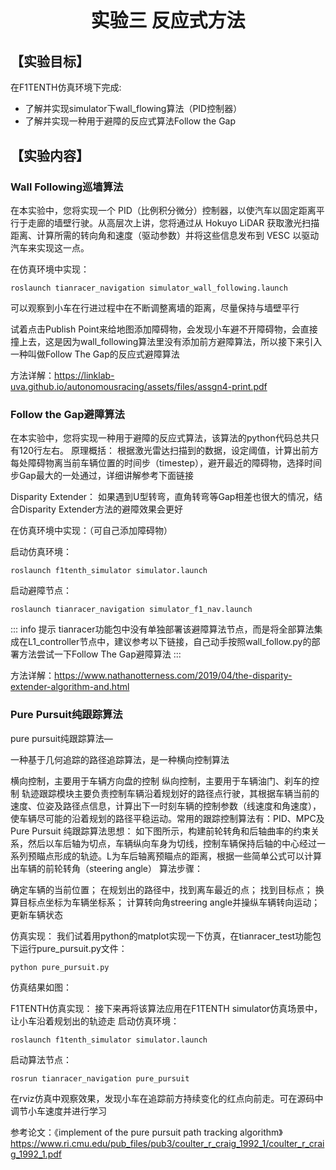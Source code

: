 <p style="font-size:30px; font-weight:bolder; text-align:center ">实验三 反应式方法</p>

## 【实验目标】

在F1TENTH仿真环境下完成:
- 了解并实现simulator下wall_flowing算法（PID控制器）
- 了解并实现一种用于避障的反应式算法Follow the Gap

## 【实验内容】

### Wall Following巡墙算法

在本实验中，您将实现一个 PID（比例积分微分）控制器，以使汽车以固定距离平行于走廊的墙壁行驶。从高层次上讲，您将通过从 Hokuyo LiDAR 获取激光扫描距离、计算所需的转向角和速度（驱动参数）并将这些信息发布到 VESC 以驱动汽车来实现这一点。

在仿真环境中实现：
```shell
roslaunch tianracer_navigation simulator_wall_following.launch
```

可以观察到小车在行进过程中在不断调整离墙的距离，尽量保持与墙壁平行

试着点击Publish Point来给地图添加障碍物，会发现小车避不开障碍物，会直接撞上去，这是因为wall_following算法里没有添加前方避障算法，所以接下来引入一种叫做Follow The Gap的反应式避障算法

方法详解：https://linklab-uva.github.io/autonomousracing/assets/files/assgn4-print.pdf

### Follow the Gap避障算法

在本实验中，您将实现一种用于避障的反应式算法，该算法的python代码总共只有120行左右。
原理概括： 根据激光雷达扫描到的数据，设定阈值，计算出前方每处障碍物离当前车辆位置的时间步（timestep），避开最近的障碍物，选择时间步Gap最大的一处通过，详细讲解参考下面链接

Disparity Extender：
如果遇到U型转弯，直角转弯等Gap相差也很大的情况，结合Disparity Extender方法的避障效果会更好

在仿真环境中实现：（可自己添加障碍物）

启动仿真环境：
```
roslaunch f1tenth_simulator simulator.launch
```

启动避障节点：
```
roslaunch tianracer_navigation simulator_f1_nav.launch
```

::: info 提示
tianracer功能包中没有单独部署该避障算法节点，而是将全部算法集成在L1_controller节点中，建议参考以下链接，自己动手按照wall_follow.py的部署方法尝试一下Follow The Gap避障算法
:::

方法详解：https://www.nathanotterness.com/2019/04/the-disparity-extender-algorithm-and.html

### Pure Pursuit纯跟踪算法

pure pursuit纯跟踪算法—

一种基于几何追踪的路径追踪算法，是一种横向控制算法

横向控制，主要用于车辆方向盘的控制
纵向控制，主要用于车辆油门、刹车的控制
轨迹跟踪模块主要负责控制车辆沿着规划好的路径点行驶，其根据车辆当前的速度、位姿及路径点信息，计算出下一时刻车辆的控制参数（线速度和角速度），使车辆尽可能的沿着规划的路径平稳运动。常用的跟踪控制算法有：PID、MPC及Pure Pursuit
纯跟踪算法思想：
如下图所示，构建前轮转角和后轴曲率的约束关系，然后以车后轴为切点，车辆纵向车身为切线，控制车辆保持后轴的中心经过一系列预瞄点形成的轨迹。L为车后轴离预瞄点的距离，根据一些简单公式可以计算出车辆的前轮转角（steering angle）
算法步骤：

确定车辆的当前位置；
在规划出的路径中，找到离车最近的点；
找到目标点；
换算目标点坐标为车辆坐标系；
计算转向角streering angle并操纵车辆转向运动；
更新车辆状态


仿真实现：
我们试着用python的matplot实现一下仿真，在tianracer_test功能包下运行pure_pursuit.py文件：
```
python pure_pursuit.py
```

仿真结果如图：

F1TENTH仿真实现：
接下来再将该算法应用在F1TENTH simulator仿真场景中，让小车沿着规划出的轨迹走
启动仿真环境：
```shell
roslaunch f1tenth_simulator simulator.launch
```
启动算法节点：

```shell
rosrun tianracer_navigation pure_pursuit
```
在rviz仿真中观察效果，发现小车在追踪前方持续变化的红点向前走。可在源码中调节小车速度并进行学习

参考论文：《implement of the pure pursuit path tracking algorithm》https://www.ri.cmu.edu/pub_files/pub3/coulter_r_craig_1992_1/coulter_r_craig_1992_1.pdf
